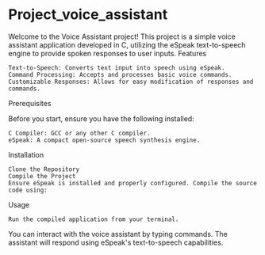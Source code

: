 # Project_voice_assistant
Welcome to the Voice Assistant project! This project is a simple voice assistant application developed in C, utilizing the eSpeak text-to-speech engine to provide spoken responses to user inputs.
Features

    Text-to-Speech: Converts text input into speech using eSpeak.
    Command Processing: Accepts and processes basic voice commands.
    Customizable Responses: Allows for easy modification of responses and commands.

Prerequisites

   Before you start, ensure you have the following installed:

    C Compiler: GCC or any other C compiler.
    eSpeak: A compact open-source speech synthesis engine.
   
Installation

    Clone the Repository
    Compile the Project
    Ensure eSpeak is installed and properly configured. Compile the source code using:


Usage

    Run the compiled application from your terminal.



You can interact with the voice assistant by typing commands. The assistant will respond using eSpeak's text-to-speech capabilities.
